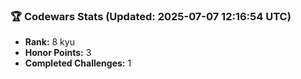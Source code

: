 ### 🏆 Codewars Stats (Updated: 2025-07-07 12:16:54 UTC)

- **Rank:** 8 kyu
- **Honor Points:** 3
- **Completed Challenges:** 1
